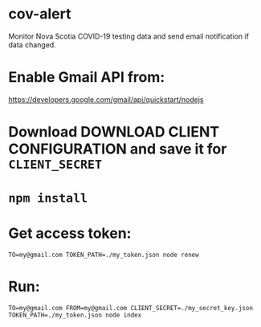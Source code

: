 # cov-alert
Monitor Nova Scotia COVID-19 testing data and send email notification if data changed.

# Enable Gmail API from:
https://developers.google.com/gmail/api/quickstart/nodejs

# Download DOWNLOAD CLIENT CONFIGURATION and save it for `CLIENT_SECRET`

# ```npm install```

# Get access token:
```TO=my@gmail.com TOKEN_PATH=./my_token.json node renew```

# Run:
```TO=my@gmail.com FROM=my@gmail.com CLIENT_SECRET=./my_secret_key.json TOKEN_PATH=./my_token.json node index```
